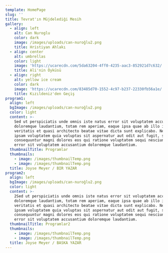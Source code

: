 ```yaml
---
template: HomePage
slug: ''
title: Tevrat'ın Müjdelediği Mesih
gallery:
  - align: left
    alt: Can Nuroglu
    color: dark
    image: /images/uploads/can-nuroğlu2.png
    title: Hristiyan Ahlakı
  - align: center
    alt: umbrellas
    color: light
    image: 'https://ucarecdn.com/5da63204-4ff0-4235-aac3-852921d7c632/'
    title: Ali'nin Öyküsü
  - align: right
    alt: yellow ice cream
    color: dark
    image: 'https://ucarecdn.com/83485d70-1552-4c97-b237-22330fb56a1e/'
    title: Kızıldeniz'den Geçiş
program1:
  align: left
  bgImage: /images/uploads/can-nuroğlu2.png
  color: light
  content: >-
    Sed ut perspiciatis unde omnis iste natus error sit voluptatem accusantium
    doloremque laudantium, totam rem aperiam, eaque ipsa quae ab illo inventore
    veritatis et quasi architecto beatae vitae dicta sunt explicabo. Nemo enim
    ipsam voluptatem quia voluptas sit aspernatur aut odit aut fugit, sed quia
    consequuntur magni dolores eos qui ratione voluptatem sequi nesciunt. Natus
    error sit voluptatem accusantium doloremque laudantium.
  thumbnailTitle: Programlar
  thumbnails:
    - image: /images/thumbnailTemp.png
    - image: /images/thumbnailTemp.png
  title: Joyse Meyer / BIR YAZAR
program2:
  align: left
  bgImage: /images/uploads/can-nuroğlu2.png
  color: light
  content: >-
    2Sed ut perspiciatis unde omnis iste natus error sit voluptatem accusantium
    doloremque laudantium, totam rem aperiam, eaque ipsa quae ab illo inventore
    veritatis et quasi architecto beatae vitae dicta sunt explicabo. Nemo enim
    ipsam voluptatem quia voluptas sit aspernatur aut odit aut fugit, sed quia
    consequuntur magni dolores eos qui ratione voluptatem sequi nesciunt. Natus
    error sit voluptatem accusantium doloremque laudantium.
  thumbnailTitle: Programlar2
  thumbnails:
    - image: /images/thumbnailTemp.png
    - image: /images/thumbnailTemp.png
  title: Joyse Meyer / BASKA YAZAR
---
```


